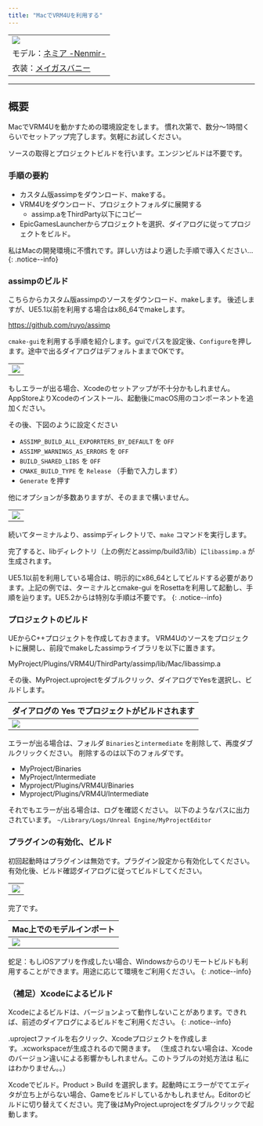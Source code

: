 ```yaml
---
title: "MacでVRM4Uを利用する"
---
```



||
|-|
|[![](./assets/images/small/03m_i1.png)](../assets/images/03m_i1.png)|
|モデル：[ネミア -Nenmir-](https://rokota.booth.pm/items/4376366)|
|衣装：[メイガスバニー](https://booth.pm/ja/items/4911160)|


----

## 概要

MacでVRM4Uを動かすための環境設定をします。
慣れ次第で、数分～1時間くらいでセットアップ完了します。気軽にお試しください。

ソースの取得とプロジェクトビルドを行います。エンジンビルドは不要です。

### 手順の要約

 - カスタム版assimpをダウンロード、makeする。
 - VRM4Uをダウンロード、プロジェクトフォルダに展開する
   - assimp.aをThirdParty以下にコピー
 - EpicGamesLauncherからプロジェクトを選択、ダイアログに従ってプロジェクトをビルド。

私はMacの開発環境に不慣れです。詳しい方はより適した手順で導入ください…
{: .notice--info}

### assimpのビルド

こちらからカスタム版assimpのソースをダウンロード、makeします。
後述しますが、UE5.1以前を利用する場合はx86_64でmakeします。

https://github.com/ruyo/assimp

`cmake-gui`を利用する手順を紹介します。guiでパスを設定後、`Configure`を押します。途中で出るダイアログはデフォルトままでOKです。

||
|-|
|[![](./assets/images/small/03m_c0.png)](../assets/images/03m_c0.png)|

もしエラーが出る場合、Xcodeのセットアップが不十分かもしれません。AppStoreよりXcodeのインストール、起動後にmacOS用のコンポーネントを追加ください。

その後、下図のように設定ください
 - `ASSIMP_BUILD_ALL_EXPORRTERS_BY_DEFAULT` を `OFF`
 - `ASSIMP_WARNINGS_AS_ERRORS` を `OFF`
 - `BUILD_SHARED_LIBS` を `OFF`
 - `CMAKE_BUILD_TYPE` を `Release` （手動で入力します）
 - `Generate` を押す

他にオプションが多数ありますが、そのままで構いません。

||
|-|
|[![](./assets/images/small/03m_c1.png)](../assets/images/03m_c1.png)|

続いてターミナルより、assimpディレクトリで、`make` コマンドを実行します。

完了すると、libディレクトリ（上の例だとassimp/build3/lib）に`libassimp.a` が生成されます。

UE5.1以前を利用している場合は、明示的にx86_64としてビルドする必要があります。上記の例では、ターミナルとcmake-gui をRosettaを利用して起動し、手順を辿ります。UE5.2からは特別な手順は不要です。
{: .notice--info}

### プロジェクトのビルド

UEからC++プロジェクトを作成しておきます。
VRM4Uのソースをプロジェクトに展開し、前段でmakeしたassimpライブラリを以下に置きます。

MyProject/Plugins/VRM4U/ThirdParty/assimp/lib/Mac/libassimp.a

その後、MyProject.uprojectをダブルクリック、ダイアログでYesを選択し、ビルドします。

|ダイアログの Yes でプロジェクトがビルドされます|
|-|
|[![](./assets/images/small/03m_c2.png)](../assets/images/03m_c2.png)|

エラーが出る場合は、フォルダ `Binaries`と`intermediate` を削除して、再度ダブルクリックください。
削除するのは以下のフォルダです。
- MyProject/Binaries
- MyProject/Intermediate
- Myproject/Plugins/VRM4U/Binaries
- Myproject/Plugins/VRM4U/Intermediate

それでもエラーが出る場合は、ログを確認ください。
以下のようなパスに出力されています。
`~/Library/Logs/Unreal Engine/MyProjectEditor`

### プラグインの有効化、ビルド

初回起動時はプラグインは無効です。プラグイン設定から有効化してください。有効化後、ビルド確認ダイアログに従ってビルドしてください。

||
|-|
|[![](./assets/images/small/03m_c5.png)](../assets/images/03m_c5.png)|


完了です。

|Mac上でのモデルインポート|
|-|
|[![](./assets/images/small/03m_i1.png)](../assets/images/03_i1.png)|

蛇足：もしiOSアプリを作成したい場合、Windowsからのリモートビルドも利用することができます。用途に応じて環境をご利用ください。
{: .notice--info}

### （補足）Xcodeによるビルド

Xcodeによるビルドは、バージョンよって動作しないことがあります。できれば、前述のダイアログによるビルドをご利用ください。
{: .notice--info}

.uprojectファイルを右クリック、Xcodeプロジェクトを作成します。.xcworkspaceが生成されるので開きます。
（生成されない場合は、Xcodeのバージョン違いによる影響かもしれません。このトラブルの対処方法は 私にはわかりません。。）

Xcodeでビルド。Product > Build を選択します。起動時にエラーがでてエディタが立ち上がらない場合、Gameをビルドしているかもしれません。Editorのビルドに切り替えてください。完了後はMyProject.uprojectをダブルクリックで起動します。


